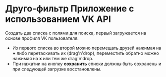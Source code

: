 # Друго-фильтр Приложение с использованием VK API

Создать два списка с полями для поиска, первый загружается на основе профиля VK пользователя. 

- Из первого списка во  второй  можно перемещать друзей нажимая на **+** либо перетаскивать их (drag'n'drop), переместить обратно можно нажимая на **х** или тем же drag'n'drop. 
- При нажатии на кнопку **сохранить** списки должны быть сохранены и при следующей загрузке восстановлены.